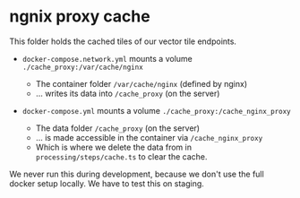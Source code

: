# ngnix proxy cache

This folder holds the cached tiles of our vector tile endpoints.

- `docker-compose.network.yml` mounts a volume `./cache_proxy:/var/cache/nginx`
   - The container folder `/var/cache/nginx` (defined by nginx)
   - … writes its data into `/cache_proxy` (on the server)

- `docker-compose.yml` mounts a volume `./cache_proxy:/cache_nginx_proxy`
   - The data folder `/cache_proxy` (on the server)
   - … is made accessible in the container via `/cache_nginx_proxy`
   - Which is where we delete the data from in `processing/steps/cache.ts` to clear the cache.

We never run this during development, because we don't use the full docker setup locally.
We have to test this on staging.
